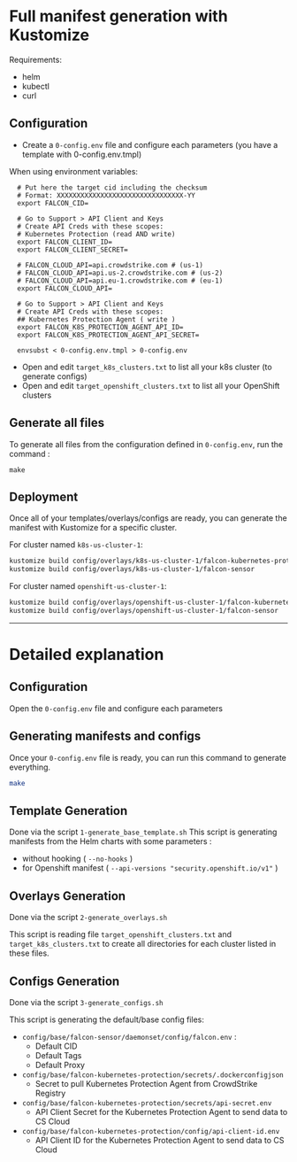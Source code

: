 # Full manifest generation with Kustomize

Requirements:
- helm
- kubectl
- curl
## Configuration

- Create a `0-config.env` file and configure each parameters (you have a template with 0-config.env.tmpl)

When using environment variables:
```
  # Put here the target cid including the checksum
  # Format: XXXXXXXXXXXXXXXXXXXXXXXXXXXXXXXX-YY
  export FALCON_CID=

  # Go to Support > API Client and Keys
  # Create API Creds with these scopes:
  # Kubernetes Protection (read AND write)
  export FALCON_CLIENT_ID=
  export FALCON_CLIENT_SECRET=

  # FALCON_CLOUD_API=api.crowdstrike.com # (us-1)
  # FALCON_CLOUD_API=api.us-2.crowdstrike.com # (us-2)
  # FALCON_CLOUD_API=api.eu-1.crowdstrike.com # (eu-1)
  export FALCON_CLOUD_API=

  # Go to Support > API Client and Keys
  # Create API Creds with these scopes:
  ## Kubernetes Protection Agent ( write )
  export FALCON_K8S_PROTECTION_AGENT_API_ID=
  export FALCON_K8S_PROTECTION_AGENT_API_SECRET=

  envsubst < 0-config.env.tmpl > 0-config.env
```

- Open and edit `target_k8s_clusters.txt` to list all your k8s cluster (to generate configs)
- Open and edit `target_openshift_clusters.txt` to list all your OpenShift clusters

## Generate all files

To generate all files from the configuration defined in `0-config.env`, run the command :
```
make
```

## Deployment

Once all of your templates/overlays/configs are ready, you can generate the manifest with Kustomize for a specific cluster.

For cluster named `k8s-us-cluster-1`:
```bash
kustomize build config/overlays/k8s-us-cluster-1/falcon-kubernetes-protection-agent
kustomize build config/overlays/k8s-us-cluster-1/falcon-sensor
```

For cluster named `openshift-us-cluster-1`:
```bash
kustomize build config/overlays/openshift-us-cluster-1/falcon-kubernetes-protection-agent
kustomize build config/overlays/openshift-us-cluster-1/falcon-sensor
```

---

# Detailed explanation

## Configuration

Open the `0-config.env` file and configure each parameters

## Generating manifests and configs

Once your `0-config.env` file is ready, you can run this command to generate everything.
```bash
make
```

## Template Generation

Done via the script `1-generate_base_template.sh` 
This script is generating manifests from the Helm charts with some parameters :
- without hooking ( `--no-hooks` ) 
- for Openshift manifest ( `--api-versions "security.openshift.io/v1"` )

## Overlays Generation

Done via the script `2-generate_overlays.sh` 

This script is reading file `target_openshift_clusters.txt` and `target_k8s_clusters.txt` to create all directories for each cluster listed in these files.


## Configs Generation

Done via the script `3-generate_configs.sh` 

This script is generating the default/base config files:
- `config/base/falcon-sensor/daemonset/config/falcon.env` :
    - Default CID
    - Default Tags
    - Default Proxy
- `config/base/falcon-kubernetes-protection/secrets/.dockerconfigjson`
    - Secret to pull Kubernetes Protection Agent from CrowdStrike Registry
- `config/base/falcon-kubernetes-protection/secrets/api-secret.env`
    - API Client Secret for the Kubernetes Protection Agent to send data to CS Cloud
- `config/base/falcon-kubernetes-protection/config/api-client-id.env`
    - API Client ID for the Kubernetes Protection Agent to send data to CS Cloud

